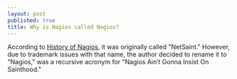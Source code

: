 ```yaml
---
layout: post
published: true
title: Why is Nagios called Nagios?
---
```

According to [History of Nagios](https://www.nagios.org/about/history/), it was originally called "NetSaint." However, due to trademark issues with that name, the author decided to rename it to "Nagios," was a recursive acronym for "Nagios Ain’t Gonna Insist On Sainthood."
